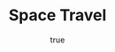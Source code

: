 ---
type: "home-page-section"
title: "Space Travel"
sub_title: "GATEWAY TO SPACE"
description: "The world’s first hub for commercial space travel, Spaceport America, aims to enable affordable, efficient and effective access to space. For the past decade, AECOM has provided architecture and engineering services for airfield, road, utility infrastructure, system integration and terminal design to make this vision a reality."
bg_image: "future_hero_spaceport_2.jpg"
menu_order: 6
author:
    image: "Steve_Polechronis.jpg"
    name: "Stephen J. Polechronis"
    position: "Regional Business Line Leader, West Transportation, South"
    testimonials: "Someone once said to me that AECOM has every possible transportation technical expert on staff except rocket scientists, and I reminded them that our work actually includes supporting both government and commercial spaceflight. At any time, we can reach into our global organization and find someone with boundless talent in virtually any transportation specialty area."
---